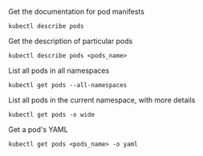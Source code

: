 Get the documentation for pod manifests

```
kubectl describe pods
```

Get the description of particular pods
```
kubectl describe pods <pods_name>
```

List all pods in all namespaces
```
kubectl get pods --all-namespaces
```

List all pods in the current namespace, with more details
```
kubectl get pods -o wide
```
Get a pod's YAML
```
kubectl get pods <pods_name> -o yaml
```
